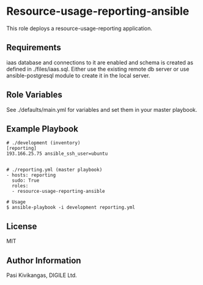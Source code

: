 Resource-usage-reporting-ansible
=========

This role deploys a resource-usage-reporting application.

Requirements
------------

iaas database and connections to it are enabled and schema is created as defined in ./files/iaas.sql. Either use the existing remote db server or use ansible-postgresql module to create it in the local server.

Role Variables
--------------

See ./defaults/main.yml for variables and set them in your master playbook.

Example Playbook
----------------

    # ./development (inventory)
	[reporting]
	193.166.25.75 ansible_ssh_user=ubuntu


    # ./reporting.yml (master playbook)
	- hosts: reporting
	  sudo: True
	  roles:
	  - resource-usage-reporting-ansible

    # Usage
	$ ansible-playbook -i development reporting.yml

License
-------

MIT

Author Information
------------------

Pasi Kivikangas, DIGILE Ltd.

